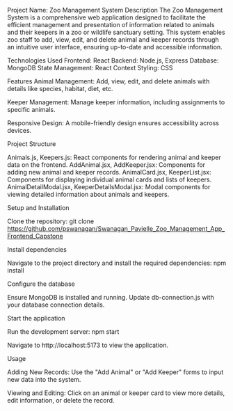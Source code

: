 Project Name: Zoo Management System
Description
The Zoo Management System is a comprehensive web application designed to facilitate the efficient management and presentation of information related to animals and their keepers in a zoo or wildlife sanctuary setting. This system enables zoo staff to add, view, edit, and delete animal and keeper records through an intuitive user interface, ensuring up-to-date and accessible information.

Technologies Used
Frontend: React
Backend: Node.js, Express
Database: MongoDB 
State Management: React Context 
Styling: CSS

Features
Animal Management: Add, view, edit, and delete animals with details like species, habitat, diet, etc.

Keeper Management: Manage keeper information, including assignments to specific animals.

Responsive Design: A mobile-friendly design ensures accessibility across devices.

Project Structure

Animals.js, Keepers.js: React components for rendering animal and keeper data on the frontend.
AddAnimal.jsx, AddKeeper.jsx: Components for adding new animal and keeper records.
AnimalCard.jsx, KeeperList.jsx: Components for displaying individual animal cards and lists of keepers.
AnimalDetailModal.jsx, KeeperDetailsModal.jsx: Modal components for viewing detailed information about animals and keepers.

Setup and Installation

Clone the repository: git clone https://github.com/pswanagan/Swanagan_Pavielle_Zoo_Management_App_Frontend_Capstone

Install dependencies

Navigate to the project directory and install the required dependencies:  npm install

Configure the database

Ensure MongoDB is installed and running. Update db-connection.js with your database connection details.

Start the application

Run the development server: npm start 

Navigate to http://localhost:5173 to view the application.

Usage

Adding New Records: Use the "Add Animal" or "Add Keeper" forms to input new data into the system.

Viewing and Editing: Click on an animal or keeper card to view more details, edit information, or delete the record.